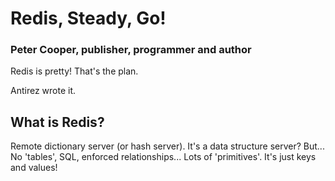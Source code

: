 # Redis, Steady, Go!

### Peter Cooper, publisher, programmer and author

Redis is pretty! That's the plan.

Antirez wrote it.

## What is Redis?

Remote dictionary server (or hash server). It's a data structure server? But... No 'tables', SQL, enforced relationships... Lots of 'primitives'. It's just keys and values!
